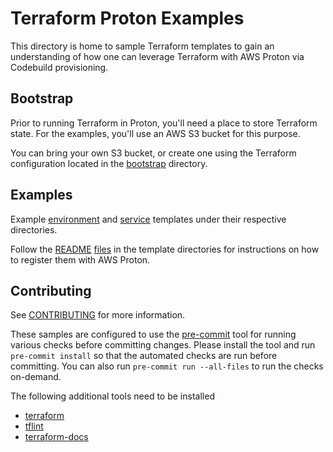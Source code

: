 # Terraform Proton Examples

This directory is home to sample Terraform templates to gain an understanding of how one can leverage Terraform with AWS Proton via Codebuild provisioning.

## Bootstrap

Prior to running Terraform in Proton, you'll need a place to store Terraform state. For the examples, you'll use an AWS S3 bucket for this purpose.

You can bring your own S3 bucket, or create one using the Terraform configuration located in the [bootstrap](./bootstrap/README.md) directory.

## Examples

Example [environment](./environment-templates/README.md) and [service](./service-templates/README.md) templates under their respective directories.

Follow the [README](./environment-templates/tf-vpc-ecs-cluster/README.md) [files](./service-templates/tf-ecs-fargate-load-balanced-service/README.md) in the template directories for instructions on how to register them with AWS Proton.

## Contributing

See [CONTRIBUTING](CONTRIBUTING.md) for more information.

These samples are configured to use the [pre-commit](https://pre-commit.com/) tool for running various checks before committing changes. Please install the tool and run `pre-commit install` so that the automated checks are run before committing. You can also run `pre-commit run --all-files` to run the checks on-demand.

The following additional tools need to be installed

- [terraform](https://developer.hashicorp.com/terraform/tutorials/aws-get-started/install-cli)
- [tflint](https://github.com/terraform-linters/tflint)
- [terraform-docs](https://terraform-docs.io/)
